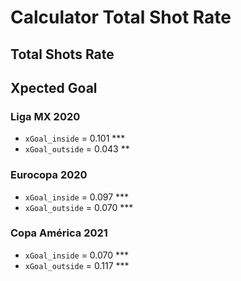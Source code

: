 # Calculator Total Shot Rate

## Total Shots Rate

## Xpected Goal

### Liga MX 2020
- `xGoal_inside` = 0.101 ***
- `xGoal_outside` = 0.043 **

### Eurocopa 2020
- `xGoal_inside` = 0.097 ***
- `xGoal_outside` = 0.070 ***

### Copa América 2021
- `xGoal_inside` = 0.070 ***
- `xGoal_outside` = 0.117 ***
